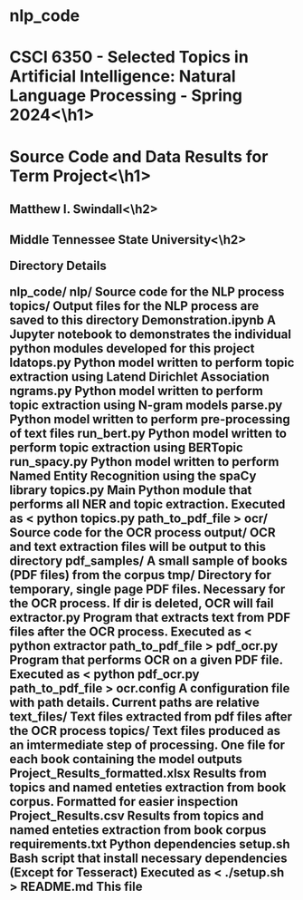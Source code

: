 # nlp_code

<h1>CSCI 6350 - Selected Topics in Artificial Intelligence: Natural Language Processing - Spring 2024<\h1>
<h1>Source Code and Data Results for Term Project<\h1>
<h2>Matthew I. Swindall<\h2>
<h2>Middle Tennessee State University<\h2>

<p>
Directory Details

nlp_code/
    nlp/			Source code for the NLP process
        topics/				Output files for the NLP process are saved to this directory
        Demonstration.ipynb		A Jupyter notebook to demonstrates the individual python modules developed for this project
        ldatops.py			Python model written to perform topic extraction using Latend Dirichlet Association
        ngrams.py			Python model written to perform topic extraction using N-gram models
        parse.py			Python model written to perform pre-processing of text files
        run_bert.py			Python model written to perform topic extraction using BERTopic
        run_spacy.py			Python model written to perform Named Entity Recognition using the spaCy library
        topics.py			Main Python module that performs all NER and topic extraction. Executed as < python topics.py path_to_pdf_file >
    ocr/			Source code for the OCR process
        output/				OCR and text extraction files will be output to this directory
        pdf_samples/			A small sample of books (PDF files) from the corpus
        tmp/				Directory for temporary, single page PDF files. Necessary for the OCR process. If dir is deleted, OCR will fail
        extractor.py			Program that extracts text from PDF files after the OCR process. Executed as < python extractor path_to_pdf_file >
        pdf_ocr.py			Program that performs OCR on a given PDF file. Executed as < python pdf_ocr.py path_to_pdf_file >
        ocr.config			A configuration file with path details. Current paths are relative
    text_files/				Text files extracted from pdf files after the OCR process
    topics/				Text files produced as an imtermediate step of processing. One file for each book containing the model outputs
    Project_Results_formatted.xlsx	Results from topics and named enteties extraction from book corpus. Formatted for easier inspection
    Project_Results.csv			Results from topics and named enteties extraction from book corpus
    requirements.txt			Python dependencies
    setup.sh				Bash script that install necessary dependencies (Except for Tesseract) Executed as < ./setup.sh >
    README.md				This file
</p>